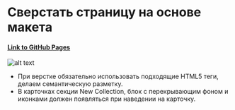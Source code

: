 # Сверстать страницу на основе макета

#### [Link to GitHub Pages](https://manuilenkoart.github.io/goit-fe-course/html-css/module-05/index.html)

![alt text](https://github.com/Manuilenkoart/readme/raw/master/FE-cource/html-css/img/homework-05.png)

- При верстке обязательно использовать подходящие HTML5 теги, делаем семантическую разметку.
- В карточках секции New Collection, блок c перекрывающим фоном и иконками должен появляться при наведении на карточку.
